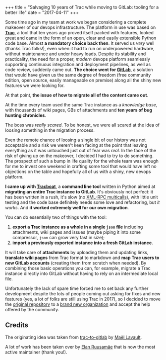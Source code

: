 +++
title = "Salvaging 10 years of Trac while moving to GitLab: tooling for a better life"
date = "2017-04-11"
+++

Some time ago in my team at work we began considering a complete makeover of our devops
infrastructure. The platform in use was based on **[Trac][trac-home]**, a tool that ten
years ago proved itself packed with features, looked great and came in the form of an
open, clear and easily extensible Python code base. Almost **a mandatory choice back
then**. It served us *very* well (thanks Trac folks!), even when it had to run on
underpowered hardware, without maintenance and under heavy loads. Despite its stability
and practicality, the need for a proper, *modern* devops platform seamlessly supporting
continuous integration and deployment pipelines, as well as code review, suddenly came
out. **The choice went for [GitLab][gitlab-home]**, a solution that would have given us
the same degree of freedom (free community edition, open source, easily manageable on
premise) along all the shiny new features we were looking for.

At that point, **the issue of how to migrate all of the content came out**.

<!--more-->

At the time every team used the same Trac instance as a *knowledge base*, with thousands
of wiki pages, GBs of attachments and **ten years of bug hunting chronicles**.

The boss was *really scared*. To be honest, we were all scared at the idea of loosing
something in the migration process.

Even the remote chance of loosing a single bit of our history was not acceptable and a
risk we weren't keen facing at the point that leaving everything as it was untouched just
out of fear was *real*. In the face of the risk of giving up on the makeover, I decided I
had to try to do something. The prospect of such a bump in life quality for the whole team
was enough for me to invest one weekend in crafting some tool that would have left no
objections on the table and hopefully all of us with a shiny, new devops platform.

**I came up with [Tracboat][tracboat-home]**, a **command line tool** written in Python
aimed at **migrating an entire Trac instance to GitLab**. It's obviously not perfect: it
has been written in a rush, it's slow (no
[XML-RPC multicalls](https://docs.python.org/3/library/xmlrpc.client.html#multicall-objects)),
with little unit testing and the code base definitely needs some love and refactoring, but
*it works*. And **it worked extremely well for our own migration**.

You can do essentially two of things with the tool:

1. **export a Trac instance as a whole in a single `json` file** including attachments,
   wiki pages and issues (maybe piping it into some compressor, `json` can grow very fast
   in size);
2. **import a previously exported instance into a fresh GitLab instance**.

It will take care of **attachments** by uploading them and updating links, **translate
wiki pages** from Trac format to markdown and **map Trac users to new GitLab accounts**
(creating them from scratch when needed). By combining those basic operations you can, for
example, migrate a Trac instance directly into GitLab without having to rely on an
intermediate local file.

Unfortunately the lack of spare time forced me to set back any further development despite
the lots of people coming out asking for fixes and new features (yes, a lot of folks are
still using Trac in 2017), so I decided to move the [original repository](https://github.com/nazavode)
to a [brand new organization](https://github.com/tracboat) and accept the help offered by
the community.

## Credits

The originating idea was taken from [trac-to-gitlab](https://github.com/moimael/trac-to-gitlab)
by [Maël Lavault](https://github.com/moimael).

A lot of work has been taken over by [Elan Ruusamäe](https://github.com/glensc) that is
now the most active maintainer (thank you!).

[gitlab-home]: https://gitlab.com/
[trac-home]: https://trac.edgewall.org/
[tracboat-home]: https://github.com/tracboat/tracboat